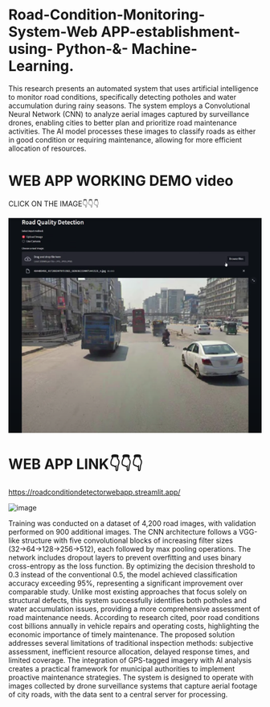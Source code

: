 # Road-Condition-Monitoring-System-Web APP-establishment- using- Python-&- Machine-Learning.
This research presents an automated system that uses artificial intelligence to monitor road conditions, 
specifically detecting potholes and water accumulation during rainy seasons. The system employs a 
Convolutional Neural Network (CNN) to analyze aerial images captured by surveillance drones, enabling 
cities to better plan and prioritize road maintenance activities. The AI model processes these images to 
classify roads as either in good condition or requiring maintenance, allowing for more efficient allocation 
of resources. 

# WEB APP WORKING DEMO video
CLICK ON THE IMAGE👇👇👇

[![WEB APP WORKING DEMO video](Images/thumbnail.png)](https://www.youtube.com/watch?v=Ka_JbuyT6No&t=13s)

# WEB APP LINK👇👇👇
https://roadconditiondetectorwebapp.streamlit.app/

<img width="1949" height="1032" alt="image" src="https://github.com/user-attachments/assets/d3b477b9-2d1e-4223-9ba0-f06003eabbdd" />

Training was conducted on a dataset of 4,200 road images, with validation performed on 900 additional 
images. The CNN architecture follows a VGG-like structure with five convolutional blocks of increasing 
filter sizes (32→64→128→256→512), each followed by max pooling operations. The network includes 
dropout layers to prevent overfitting and uses binary cross-entropy as the loss function. By optimizing the 
decision threshold to 0.3 instead of the conventional 0.5, the model achieved classification accuracy 
exceeding 95%, representing a significant improvement over comparable study. 
Unlike most existing approaches that focus solely on structural defects, this system successfully identifies 
both potholes and water accumulation issues, providing a more comprehensive assessment of road 
maintenance needs. According to research cited, poor road conditions cost billions annually in vehicle 
repairs and operating costs, highlighting the economic importance of timely maintenance. 
The proposed solution addresses several limitations of traditional inspection methods: subjective 
assessment, inefficient resource allocation, delayed response times, and limited coverage. The integration 
of GPS-tagged imagery with AI analysis creates a practical framework for municipal authorities to 
implement proactive maintenance strategies. The system is designed to operate with images collected by 
drone surveillance systems that capture aerial footage of city roads, with the data sent to a central server 
for processing. 
